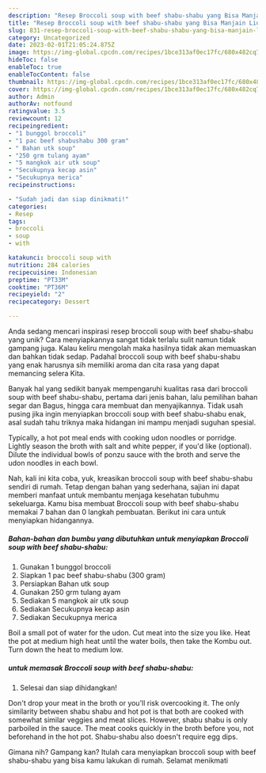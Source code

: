 ```yaml
---
description: "Resep Broccoli soup with beef shabu-shabu yang Bisa Manjain Lidah"
title: "Resep Broccoli soup with beef shabu-shabu yang Bisa Manjain Lidah"
slug: 831-resep-broccoli-soup-with-beef-shabu-shabu-yang-bisa-manjain-lidah
category: Uncategorized
date: 2023-02-01T21:05:24.875Z
image: https://img-global.cpcdn.com/recipes/1bce313af0ec17fc/680x482cq70/broccoli-soup-with-beef-shabu-shabu-foto-resep-utama.jpg
hideToc: false
enableToc: true
enableTocContent: false
thumbnail: https://img-global.cpcdn.com/recipes/1bce313af0ec17fc/680x482cq70/broccoli-soup-with-beef-shabu-shabu-foto-resep-utama.jpg
cover: https://img-global.cpcdn.com/recipes/1bce313af0ec17fc/680x482cq70/broccoli-soup-with-beef-shabu-shabu-foto-resep-utama.jpg
author: Admin
authorAv: notfound
ratingvalue: 3.5
reviewcount: 12
recipeingredient:
- "1 bunggol broccoli"
- "1 pac beef shabushabu 300 gram"
- " Bahan utk soup"
- "250 grm tulang ayam"
- "5 mangkok air utk soup"
- "Secukupnya kecap asin"
- "Secukupnya merica"
recipeinstructions:

- "Sudah jadi dan siap dinikmati!"
categories:
- Resep
tags:
- broccoli
- soup
- with

katakunci: broccoli soup with 
nutrition: 284 calories
recipecuisine: Indonesian
preptime: "PT33M"
cooktime: "PT36M"
recipeyield: "2"
recipecategory: Dessert

---
```





Anda sedang mencari inspirasi resep broccoli soup with beef shabu-shabu yang unik? Cara menyiapkannya sangat tidak terlalu sulit namun tidak gampang juga. Kalau keliru mengolah maka hasilnya tidak akan memuaskan dan bahkan tidak sedap. Padahal broccoli soup with beef shabu-shabu yang enak harusnya sih memiliki aroma dan cita rasa yang dapat memancing selera Kita.





Banyak hal yang sedikit banyak mempengaruhi kualitas rasa dari broccoli soup with beef shabu-shabu, pertama dari jenis bahan, lalu pemilihan bahan segar dan Bagus, hingga cara membuat dan menyajikannya. Tidak usah pusing jika ingin menyiapkan broccoli soup with beef shabu-shabu enak,      asal sudah tahu triknya maka hidangan ini mampu menjadi suguhan spesial.














Typically, a hot pot meal ends with cooking udon noodles or porridge. Lightly season the broth with salt and white pepper, if you&#39;d like (optional). Dilute the individual bowls of ponzu sauce with the broth and serve the udon noodles in each bowl.






Nah, kali ini kita coba, yuk, kreasikan broccoli soup with beef shabu-shabu sendiri di rumah. Tetap dengan bahan yang sederhana, sajian ini dapat memberi manfaat untuk membantu menjaga kesehatan tubuhmu sekeluarga. Kamu bisa membuat Broccoli soup with beef shabu-shabu memakai 7 bahan dan 0 langkah pembuatan. Berikut ini cara untuk menyiapkan hidangannya.

<!--inarticleads1-->

##### Bahan-bahan dan bumbu yang dibutuhkan untuk menyiapkan Broccoli soup with beef shabu-shabu:

1. Gunakan 1 bunggol broccoli
1. Siapkan 1 pac beef shabu-shabu (300 gram)
1. Persiapkan  Bahan utk soup
1. Gunakan 250 grm tulang ayam
1. Sediakan 5 mangkok air utk soup
1. Sediakan Secukupnya kecap asin
1. Sediakan Secukupnya merica


Boil a small pot of water for the udon. Cut meat into the size you like. Heat the pot at medium high heat until the water boils, then take the Kombu out. Turn down the heat to medium low. 

<!--inarticleads2-->

#####  untuk memasak Broccoli soup with beef shabu-shabu:


1. Selesai dan siap dihidangkan!

Don&#39;t drop your meat in the broth or you&#39;ll risk overcooking it. The only similarity between shabu shabu and hot pot is that both are cooked with somewhat similar veggies and meat slices. However, shabu shabu is only parboiled in the sauce. The meat cooks quickly in the broth before you, not beforehand in the hot pot. Shabu-shabu also doesn&#39;t require egg dips. 

Gimana nih? Gampang kan? Itulah cara menyiapkan broccoli soup with beef shabu-shabu yang bisa kamu lakukan di rumah. Selamat menikmati
